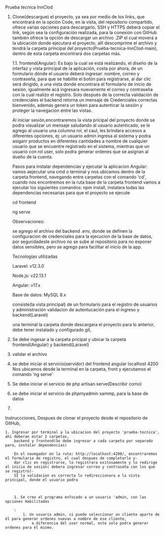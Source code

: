 Prueba tecnica InnClod

1. Clone(descargue) el proyecto, ya sea por medio de los links, que encontrará en la opción Code, en la vista, del repositorio compartido,
   ofrece varias opciones para descargarlo, SSH y HTTPS deberá copiar el link, según sea la configuración realizada, para la conexión con GitHub
   también ofrece la opción de descargar un archivo .ZIP el cual moverá a la ubicación donde ejecutara el proyecto, allí descomprime el archivo y
   tendrá la carpeta principal del proyecto(Prueba-tecnica-InnClod-main), dentro de esta carpeta encontrará dos carpetas más.

    1.1. frontend(Angular): Es bajo la cual se está realizando, el diseño de la interfaz y vista principal de la aplicación, costa por ahora,
    de un formulario dónde el usuario deberá ingresar: nombre, correo y contraseña, para que se habilite el botón para registrarse, al dar clic será dirigido,
    a una vista donde encontrara el formulario de inicio de sesión, igualmente acá ingresara nuevamente el correo y contraseña con la cual realizo el registro.
    Solo después de la correcta validación de credenciales el backend retorna un mensaje de Credenciales correctas bienvenido, además genera un token para autenticar la sesión y
    proteger la navegacion entre las vistas.

    Al iniciar sesión,encontraremos la vista pricipal del proyecto donde se podra visualizar un mensaje saludando al usuario autenticado, se le agrego al usuario una columna rol, el caul,
    les brindara accesos a diferentes opciones, ej: un usuario admin ingresa al sistema y podra asiganr productos en diferentes cantidades a nombre de cualquier usuario que se encuentre
    registrado en el sistema, mientras que un usuario con rol user, solo podra generar ordenes que se asignan al dueño de la cuenta.


    Pasos para instalar dependencias y ejecutar la aplicacion Angular:
    vamos aejecutar una cmd o terminal y nos ubicamos dentro de la carpeta frontend, navegando entre carpetas con el comando 'cd', cuando nos encontremos en la ruta base de la carpeta frontend
    vamos a ejecutar los siguientes comandos: npm install, instalara todas las dependencias necesarias para que el proyecto se ejecute

     cd frontend
     
     ng serve





     Observaciones:

     se agrego el archivo del backend .env, donde se definen la configuracion de credenciales para la ejecucion de la base de datos, por seguridadeste archivo no se sube al repositorio
     para no exponer datos sensibles, pero se agrego para facilitar el inicio de la app.
    










    Tecnologías utilizadas

    Laravel: v12.3.0

    Node.js: v22.13.1

    Angular: v17.x

    Base de datos: MySQL 8.x









    

    consiste(la vista principal) de un formulario para el registro de usuarios y administración validacion de autentucación
      para el ingreso  y backend(Laravel)
   
      una terminal la carpeta donde descargara el proyecto
      para lo anterior, debe tener instalado y configurado git, 
   

3. Se debe ingesar a la carpeta  pricipal y ubicar la carpeta frontend(Angular) y backend(Laravel)
4. validar el archivo

1. se debe iniciar el servicio(servidor) del frontend angular localhost 4200
    Nos ubicamos desde la terminal en la carpeta, front y ejecutamos el comando 'ng serve'
2. Se debe iniciar el servicio de php artisan serve(Describir como)
3. se debe iniciar el servicio de phpmyadmin xammp, para la base de datos
4.

Instruccciones,
Despues de clonar el proyecto desde el repositorio de GitHub,

    1. Ingresar por terminal a la ubicacion del proyecto 'prueba-tecnica', ahi deberan estar 2 carpetas,
        backend y frontend(Se debe ingresar a cada carpeta por separado para, instalar dependencias)

        En el navegador en la ruta: http://localhost:4200/, encontraremos el formulario de registro, el cual despues de completarlo y-
        dar clic en registrarse, lo registrara exitosamente y lo redirige al inicio de sesión( debera ingresar correo y contraseña con los que se registro)-
        SI la validacion es correcta lo redireccionara a la vista principal, donde el usuario podra



        1. Se creo el programa enfocado a un usuario 'admin, con las opciones Habilitadas

        :
            1. Un usuario admin, si puede seleccionar un cliente aparte de él para generar ordenes nuevas a nombre de ese cliente,
                a diferencia del user normal, este solo podra generar ordenes para él mismo.

